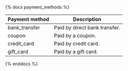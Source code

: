 {% docs payment_methods %}

| Payment method | Description |
|----------------|-------------|
|bank_transfer   | Paid by direct bank transfer.|
|coupon          | Paid by a coupon.|
|credit_card     | Paid by credit card.|
|gift_card       | Paid by a gift card.|

{% enddocs %}